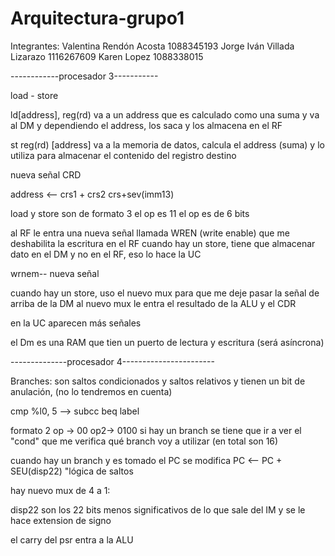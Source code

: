 # Arquitectura-grupo1
Integrantes:
Valentina Rendón Acosta 1088345193
Jorge Iván Villada Lizarazo 1116267609
Karen Lopez 1088338015

------------procesador 3-----------

load - store

ld[address], reg(rd) va a un address que es calculado como una suma y va al DM y dependiendo el address, los saca y los almacena en el RF

st reg(rd) [address] va a la memoria de datos, calcula el address (suma) y lo utiliza para almacenar el contenido del registro destino

nueva señal CRD

address <-- crs1 + crs2
            crs+sev(imm13)

load y store son de formato 3 el op es 11 
el op es de 6 bits

al RF le entra una nueva señal llamada WREN (write enable) que me deshabilita la escritura en el RF
cuando hay un store, tiene que almacenar dato en el DM y no en el RF, eso lo hace la UC

wrnem-- nueva señal

cuando hay un store, uso el nuevo mux para que me deje pasar la señal de arriba de la DM 
al nuevo mux le entra el resultado de la ALU y el CDR 

en la UC aparecen más señales 

el Dm es una RAM que tien un puerto de lectura y escritura (será asíncrona)

--------------procesador 4-----------------------

Branches: son saltos condicionados y saltos relativos y tienen un bit de anulación, (no lo tendremos en cuenta)

cmp %l0, 5 --> subcc
beq label

formato 2
      op -> 00
      op2-> 0100
 si hay un branch se tiene que ir a ver el "cond" que me verifica qué branch voy a utilizar (en total son 16)
 
 cuando hay un branch y es tomado el PC se modifica PC <-- PC + SEU(disp22) "lógica de saltos
 
 hay nuevo mux de 4 a 1: 
 
disp22 son los 22 bits menos significativos de lo que sale del IM y se le hace extension de signo

el carry del psr entra a la ALU
